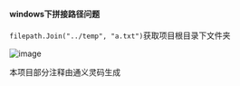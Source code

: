 #### windows下拼接路径问题
`filepath.Join("../temp", "a.txt")`获取项目根目录下文件夹


![image](https://github.com/zarttic/bitcask/assets/76742505/a36aaad5-5fd3-4f27-acf7-dd0d27149842)

本项目部分注释由通义灵码生成
